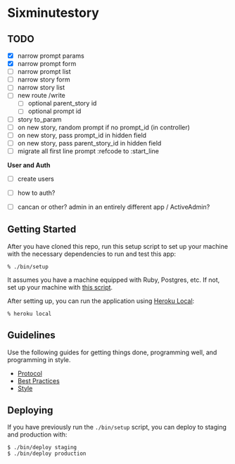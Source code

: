 # Sixminutestory

## TODO
- [x] narrow prompt params
- [x] narrow prompt form
- [ ] narrow prompt list
- [ ] narrow story form
- [ ] narrow story list
- [ ] new route /write
	- [ ] optional parent_story id
	- [ ] optional prompt id
- [ ] story to_param
- [ ] on new story, random prompt if no prompt_id (in controller)
- [ ] on new story, pass prompt_id in hidden field
- [ ] on new story, pass parent_story_id in hidden field
- [ ] migrate all first line prompt :refcode to :start_line

__User and Auth__
- [ ] create users
- [ ] how to auth?
- [ ] cancan or other? admin in an entirely different app / ActiveAdmin?


## Getting Started

After you have cloned this repo, run this setup script to set up your machine
with the necessary dependencies to run and test this app:

    % ./bin/setup

It assumes you have a machine equipped with Ruby, Postgres, etc. If not, set up
your machine with [this script].

[this script]: https://github.com/thoughtbot/laptop

After setting up, you can run the application using [Heroku Local]:

    % heroku local

[Heroku Local]: https://devcenter.heroku.com/articles/heroku-local

## Guidelines

Use the following guides for getting things done, programming well, and
programming in style.

* [Protocol](http://github.com/thoughtbot/guides/blob/master/protocol)
* [Best Practices](http://github.com/thoughtbot/guides/blob/master/best-practices)
* [Style](http://github.com/thoughtbot/guides/blob/master/style)

## Deploying

If you have previously run the `./bin/setup` script,
you can deploy to staging and production with:

    $ ./bin/deploy staging
    $ ./bin/deploy production
